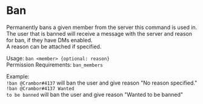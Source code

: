 <h1>Ban</h1>
Permanently bans a given member from the server this command is used in.<br>
The user that is banned will receive a message with the server and reason for ban, if they have DMs enabled.<br>
A reason can be attached if specified.<br>

Usage:  <code>ban \<member> {optional: reason}</code><br>
Permission Requirements: <code>ban_members</code>

Example:<br> 
<code>!ban @Crambor#4137</code> will ban the user and give reason "No reason specified."<br>
<code>!ban @Crambor#4137 Wanted to be banned</code> will ban the user and give reason "Wanted to be banned"
